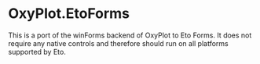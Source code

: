# OxyPlot.EtoForms

This is a port of the winForms backend of OxyPlot to Eto Forms. It does not require any native controls and therefore should run on all platforms supported by Eto.